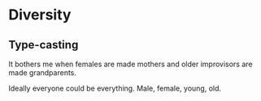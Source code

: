 # Diversity

## Type-casting

It bothers me when females are made mothers and older improvisors are made grandparents.

Ideally everyone could be everything. Male, female, young, old.
